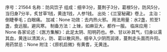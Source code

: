 序号：21564
名称：防风饮子
组成：细辛3分，蔓荆子3分，葛根5分，防风5分，当归身7分半，炙甘草1钱，黄连1钱，人参1钱。
出处：《兰室秘藏》卷上。
主治：倒睫拳毛；白眼痛。
加减：None
功效：去内热火邪。
用法用量：水2盏，煎至1盏，食远服。避风寒。
制备方法：上锉，如麻豆大，都作一服。
临床应用：None
各家论述：《医方集解》：此足太阴、阳明药也。参、甘以补其气，归身以濡其血，黄连以清其火，防、葛以散风热，细辛入少阴而润肾，蔓荆走头面而升阳。
用药禁忌：None
附注：《原机启微》有黄耆，无黄连。
